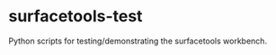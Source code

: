 surfacetools-test
=================

Python scripts for testing/demonstrating the surfacetools workbench.
